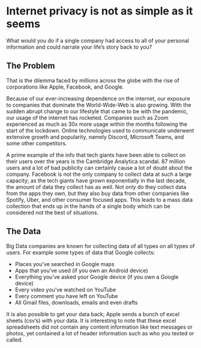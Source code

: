 # Internet privacy is not as simple as it seems #

What would you do if a single company had access to all of your personal information and could narrate your life’s story back to you?

## **The Problem** ##

That is the dilemma faced by millions across the globe with the rise of corporations like Apple, Facebook, and Google. 

Because of our ever-increasing dependence on the internet, our exposure to companies that dominate the World-Wide-Web is also growing. With the sudden abrupt change to our lifestyle that came to be with the pandemic, our usage of the internet has rocketed. Companies such as Zoom experienced as much as 30x more usage within the months following the start of the lockdown. Online technologies used to communicate underwent extensive growth and popularity, namely Discord, Microsoft Teams, and some other competitors. 

A prime example of the info that tech giants have been able to collect on their users over the years is the Cambridge Analytica scandal. 87 million users and a lot of bad publicity can certainly cause a lot of doubt about the company. Facebook is not the only company to collect data at such a large capacity; as the tech giants have grown exponentially in the last decade, the amount of data they collect has as well. Not only do they collect data from the apps they own, but they also buy data from other companies like Spotify, Uber, and other consumer focused apps. This leads to a mass data collection that ends up in the hands of a single body which can be considered not the best of situations.

## **The Data** ##

Big Data companies are known for collecting data of all types on all types of users.
For example some types of data that Google collects:
* Places you’ve searched in Google maps
* Apps that you’ve used (if you own an Android device)
* Everything you’ve asked your Google device (if you own a Google device)
* Every video you’ve watched on YouTube
* Every comment you have left on YouTube
* All Gmail files, downloads, emails and even drafts

It is also possible to get your data back; Apple sends a bunch of excel sheets (csv’s) with your data. It is interesting to note that these excel spreadsheets did not contain any content information like text messages or photos, yet contained a lot of header information such as who you texted or called.

[editor's note: I've edited a bit of the grammar issues but once all the content is established and I've added my share we should definitely revise the last paragraph because it breaks flow and the sentences are chopped up pretty weirdly]::
